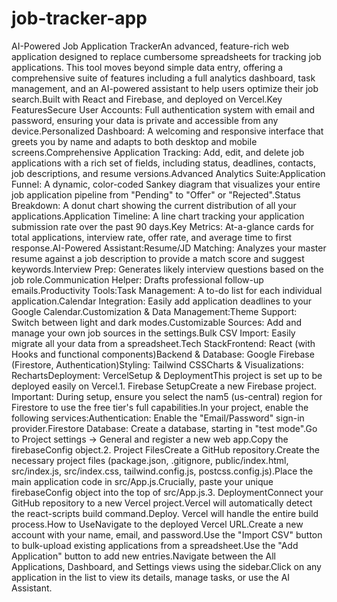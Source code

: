 # job-tracker-app
AI-Powered Job Application TrackerAn advanced, feature-rich web application designed to replace cumbersome spreadsheets for tracking job applications. This tool moves beyond simple data entry, offering a comprehensive suite of features including a full analytics dashboard, task management, and an AI-powered assistant to help users optimize their job search.Built with React and Firebase, and deployed on Vercel.Key FeaturesSecure User Accounts: Full authentication system with email and password, ensuring your data is private and accessible from any device.Personalized Dashboard: A welcoming and responsive interface that greets you by name and adapts to both desktop and mobile screens.Comprehensive Application Tracking: Add, edit, and delete job applications with a rich set of fields, including status, deadlines, contacts, job descriptions, and resume versions.Advanced Analytics Suite:Application Funnel: A dynamic, color-coded Sankey diagram that visualizes your entire job application pipeline from "Pending" to "Offer" or "Rejected".Status Breakdown: A donut chart showing the current distribution of all your applications.Application Timeline: A line chart tracking your application submission rate over the past 90 days.Key Metrics: At-a-glance cards for total applications, interview rate, offer rate, and average time to first response.AI-Powered Assistant:Resume/JD Matching: Analyzes your master resume against a job description to provide a match score and suggest keywords.Interview Prep: Generates likely interview questions based on the job role.Communication Helper: Drafts professional follow-up emails.Productivity Tools:Task Management: A to-do list for each individual application.Calendar Integration: Easily add application deadlines to your Google Calendar.Customization & Data Management:Theme Support: Switch between light and dark modes.Customizable Sources: Add and manage your own job sources in the settings.Bulk CSV Import: Easily migrate all your data from a spreadsheet.Tech StackFrontend: React (with Hooks and functional components)Backend & Database: Google Firebase (Firestore, Authentication)Styling: Tailwind CSSCharts & Visualizations: RechartsDeployment: VercelSetup & DeploymentThis project is set up to be deployed easily on Vercel.1. Firebase SetupCreate a new Firebase project. Important: During setup, ensure you select the nam5 (us-central) region for Firestore to use the free tier's full capabilities.In your project, enable the following services:Authentication: Enable the "Email/Password" sign-in provider.Firestore Database: Create a database, starting in "test mode".Go to Project settings -> General and register a new web app.Copy the firebaseConfig object.2. Project FilesCreate a GitHub repository.Create the necessary project files (package.json, .gitignore, public/index.html, src/index.js, src/index.css, tailwind.config.js, postcss.config.js).Place the main application code in src/App.js.Crucially, paste your unique firebaseConfig object into the top of src/App.js.3. DeploymentConnect your GitHub repository to a new Vercel project.Vercel will automatically detect the react-scripts build command.Deploy. Vercel will handle the entire build process.How to UseNavigate to the deployed Vercel URL.Create a new account with your name, email, and password.Use the "Import CSV" button to bulk-upload existing applications from a spreadsheet.Use the "Add Application" button to add new entries.Navigate between the All Applications, Dashboard, and Settings views using the sidebar.Click on any application in the list to view its details, manage tasks, or use the AI Assistant.
